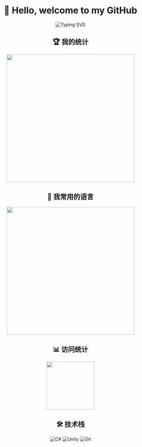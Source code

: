 <div align="center">
    
# 👋 Hello, welcome to my GitHub

<img src="https://readme-typing-svg.herokuapp.com?font=Fira+Code&pause=1000&color=2F90F7&center=true&vCenter=true&width=300&lines=热爱编程;永远保持学习的激情;" alt="Typing SVG" />

<div style="display: flex; align-items: flex-start; justify-content: center; gap: 10px;">
    <div style="text-align: center;">
        <h2>🏆 我的统计</h2>
        <img width="400" src="https://github-readme-stats.vercel.app/api?username=qqw1584913629&show_icons=true&theme=tokyonight" />
        <h2>🚀 我常用的语言</h2>
        <img width="400" src="https://github-readme-stats.vercel.app/api/top-langs/?username=qqw1584913629&layout=compact&theme=tokyonight" />
    </div>
</div>

## 📊 访问统计
<img width="150" src="https://profile-counter.glitch.me/qqw1584913629/count.svg" />

## 🛠️ 技术栈
![C#](https://img.shields.io/badge/-C%23-239120?style=flat-square&logo=c-sharp&logoColor=white)
![Unity](https://img.shields.io/badge/-Unity-000000?style=flat-square&logo=unity&logoColor=white)
![Git](https://img.shields.io/badge/-Git-F05032?style=flat-square&logo=git&logoColor=white)

</div>
